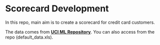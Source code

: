 # Scorecard Development
In this repo, main aim is to create a scorecard for credit card customers.

The data comes from **[UCI ML Repository](https://archive.ics.uci.edu/ml/datasets/default+of+credit+card+clients)**. You can also access from the repo (default_data.xls).


